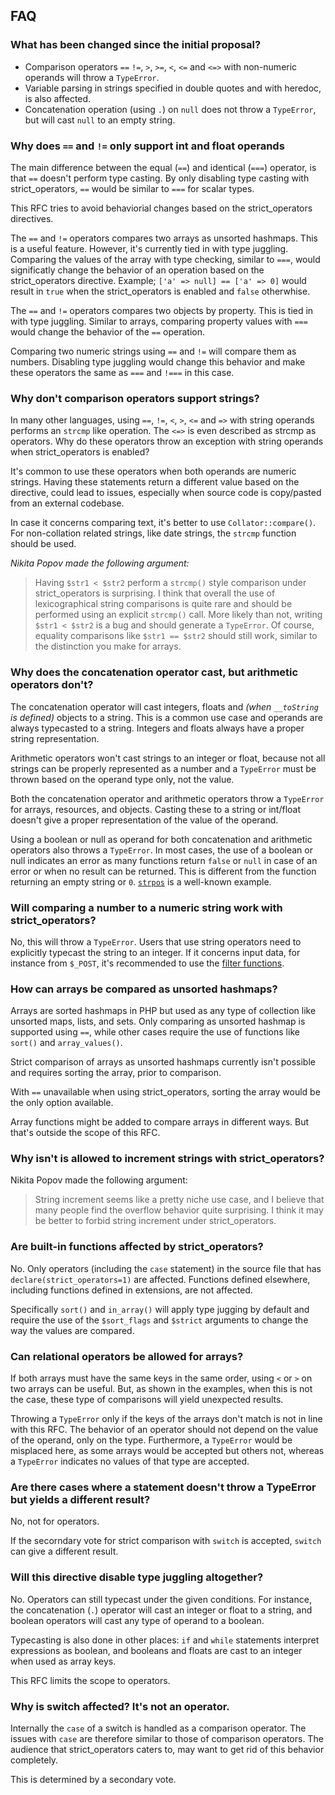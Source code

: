 ## FAQ

### What has been changed since the initial proposal?

  - Comparison operators `==`  `!=`, `>`, `>=`, `<`, `<=` and `<=>` with
    non-numeric operands will throw a `TypeError`.
  - Variable parsing in strings specified in double quotes and with
    heredoc, is also affected.
  - Concatenation operation (using `.`) on `null` does not throw a
    `TypeError`, but will cast `null` to an empty string.

### Why does `==` and `!=` only support int and float operands

The main difference between the equal (`==`) and identical (`===`) operator,
is that `==` doesn't perform type casting. By only disabling type casting
with strict_operators, `==` would be similar to `===` for scalar types.

This RFC tries to avoid behaviorial changes based on the strict_operators
directives.

The `==` and `!=` operators compares two arrays as unsorted hashmaps. This
is a useful feature. However, it's currently tied in with type juggling.
Comparing the values of the array with type checking, similar to `===`,
would significatly change the behavior of an operation based on the
strict_operators directive. Example; `['a' => null] == ['a' => 0]` would
result in `true` when the strict_operators is enabled and `false`
otherwhise.

The `==` and `!=` operators compares two objects by property. This is tied
in with type juggling. Similar to arrays, comparing property values with
`===` would change the behavior of the `==` operation.

Comparing two numeric strings using `==` and `!=` will compare them as
numbers. Disabling type juggling would change this behavior and make these
operators the same as `===` and `!===` in this case.

### Why don't comparison operators support strings?

In many other languages, using `==`, `!=`, `<`, `>`, `<=` and `=>` with
string operands performs an `strcmp` like operation. The `<=>` is even
described as strcmp as operators. Why do these operators throw an
exception with string operands when strict\_operators is enabled?

It's common to use these operators when both operands are numeric
strings. Having these statements return a different value based on the
directive, could lead to issues, especially when source code is
copy/pasted from an external codebase.

In case it concerns comparing text, it's better to use
`Collator::compare()`. For non-collation related strings, like date
strings, the `strcmp` function should be used.

_Nikita Popov made the following argument:_

> Having `$str1 < $str2` perform a `strcmp()` style
> comparison under strict\_operators is surprising. I think that overall
> the use of lexicographical string comparisons is quite rare and should
> be performed using an explicit `strcmp()` call. More likely than not,
> writing `$str1 < $str2` is a bug and should generate a `TypeError`. Of
> course, equality comparisons like `$str1 == $str2` should still work,
> similar to the distinction you make for arrays.

### Why does the concatenation operator cast, but arithmetic operators don't?

The concatenation operator will cast integers, floats and *(when
`__toString` is defined)* objects to a string. This is a common use case
and operands are always typecasted to a string. Integers and floats
always have a proper string representation.

Arithmetic operators won't cast strings to an integer or float, because
not all strings can be properly represented as a number and a
`TypeError` must be thrown based on the operand type only, not the
value.

Both the concatenation operator and arithmetic operators throw a
`TypeError` for arrays, resources, and objects. Casting these to a
string or int/float doesn't give a proper representation of the value of
the operand.

Using a boolean or null as operand for both concatenation and arithmetic
operators also throws a `TypeError`. In most cases, the use of a boolean
or null indicates an error as many functions return `false` or `null` in
case of an error or when no result can be returned. This is different
from the function returning an empty string or `0`.
[`strpos`](https://php.net/strpos) is a well-known example.

### Will comparing a number to a numeric string work with strict_operators?

No, this will throw a `TypeError`. Users that use string operators need
to explicitly typecast the string to an integer. If it concerns input
data, for instance from `$_POST`, it's recommended to use the [filter
functions](https://www.php.net/filter).

### How can arrays be compared as unsorted hashmaps?

Arrays are sorted hashmaps in PHP but used as any type of collection
like unsorted maps, lists, and sets. Only comparing as unsorted hashmap
is supported using `==`, while other cases require the use of functions
like `sort()` and `array_values()`.

Strict comparison of arrays as unsorted hashmaps currently isn't
possible and requires sorting the array, prior to comparison.

With `==` unavailable when using strict_operators, sorting the array
would be the only option available.

Array functions might be added to compare arrays in different ways. But
that's outside the scope of this RFC.

### Why isn't is allowed to increment strings with strict\_operators?

Nikita Popov made the following argument:

> String increment seems like a pretty niche use case, and I
> believe that many people find the overflow behavior quite surprising. I
> think it may be better to forbid string increment under
> strict\_operators.

### Are built-in functions affected by strict\_operators?

No. Only operators (including the `case` statement) in the source file
that has `declare(strict_operators=1)` are affected. Functions defined
elsewhere, including functions defined in extensions, are not affected.

Specifically `sort()` and `in_array()` will apply type jugging by default
and require the use of the `$sort_flags` and `$strict` arguments
to change the way the values are compared.

### Can relational operators be allowed for arrays?

If both arrays must have the same keys in the same order, using `<` or
`>` on two arrays can be useful. But, as shown in the examples, when
this is not the case, these type of comparisons will yield unexpected
results.

Throwing a `TypeError` only if the keys of the arrays don't match is not
in line with this RFC. The behavior of an operator should not depend on
the value of the operand, only on the type. Furthermore, a `TypeError`
would be misplaced here, as some arrays would be accepted but others
not, whereas a `TypeError` indicates no values of that type are
accepted.

### Are there cases where a statement doesn't throw a TypeError but yields a different result?

No, not for operators.

If the secorndary vote for strict comparison with `switch` is accepted,
`switch` can give a different result.

### Will this directive disable type juggling altogether?

No. Operators can still typecast under the given conditions. For
instance, the concatenation (`.`) operator will cast an integer or float
to a string, and boolean operators will cast any type of operand to a
boolean.

Typecasting is also done in other places: `if` and `while` statements
interpret expressions as boolean, and booleans and floats are cast to an
integer when used as array keys.

This RFC limits the scope to operators.

### Why is switch affected? It's not an operator.

Internally the `case` of a switch is handled as a comparison operator.
The issues with `case` are therefore similar to those of comparison
operators. The audience that strict_operators caters to, may want
to get rid of this behavior completely.

This is determined by a secondary vote.
